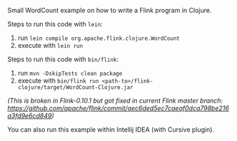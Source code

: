 Small WordCount example on how to write a Flink program in Clojure.

Steps to run this code with `lein`:

1. run `lein compile org.apache.flink.clojure.WordCount`
2. execute with `lein run`

Steps to run this code with `bin/flink`:

1. run `mvn -DskipTests clean package`
2. execute with `bin/flink run <path-to>/flink-clojure/target/WordCount-Clojure.jar`

*(This is broken in Flink-0.10.1 but got fixed in current Flink master branch: https://github.com/apache/flink/commit/aec6ded5ec7caeaf0dca798be216a3fd9e6cd849)*

You can also run this example within Intellij IDEA (with Cursive plugin).
